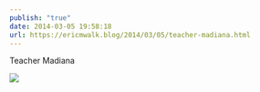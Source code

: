 ```yaml
---
publish: "true"
date: 2014-03-05 19:58:18
url: https://ericmwalk.blog/2014/03/05/teacher-madiana.html
---
```


Teacher Madiana

![](https://ericmwalk.blog/uploads/2022/7e9e62e632.jpg)